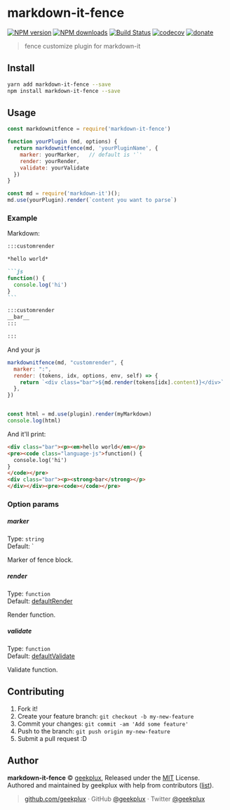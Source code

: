 # markdown-it-fence

[![NPM version](https://img.shields.io/npm/v/markdown-it-fence.svg?style=flat)](https://npmjs.com/package/markdown-it-fence) [![NPM downloads](https://img.shields.io/npm/dm/markdown-it-fence.svg?style=flat)](https://npmjs.com/package/markdown-it-fence) [![Build Status](https://img.shields.io/circleci/project/geekplux/markdown-it-fence/master.svg?style=flat)](https://circleci.com/gh/geekplux/markdown-it-fence) [![codecov](https://codecov.io/gh/geekplux/markdown-it-fence/branch/master/graph/badge.svg)](https://codecov.io/gh/geekplux/markdown-it-fence)
 [![donate](https://img.shields.io/badge/$-donate-ff69b4.svg?maxAge=2592000&style=flat)](http://donate.geekplux.com)

> fence customize plugin for markdown-it

## Install

```bash
yarn add markdown-it-fence --save
npm install markdown-it-fence --save
```

## Usage

```js
const markdownitfence = require('markdown-it-fence')

function yourPlugin (md, options) {
  return markdownitfence(md, 'yourPluginName', {
    marker: yourMarker,   // default is '`'
    render: yourRender,
    validate: yourValidate
  })
}

const md = require('markdown-it')();
md.use(yourPlugin).render(`content you want to parse`)

```

### Example

Markdown:

~~~md
:::customrender

*hello world*

```js
function() {
  console.log('hi')
}
```

:::customrender
__bar__
:::

:::
~~~

And your js

```js
markdownitfence(md, "customrender", {
  marker: ":",
  render: (tokens, idx, options, env, self) => {
    return `<div class="bar">${md.render(tokens[idx].content)}</div>`
  },
})


const html = md.use(plugin).render(myMarkdown)
console.log(html)
```

And it'll print:

```html
<div class="bar"><p><em>hello world</em></p>
<pre><code class="language-js">function() {
  console.log('hi')
}
</code></pre>
<div class="bar"><p><strong>bar</strong></p>
</div></div><pre><code></code></pre>
```


### Option params

##### marker

Type: `string`<br>
Default: `

Marker of fence block.

##### render

Type: `function`<br>
Default: [defaultRender](./src/index.js)

Render function.

##### validate

Type: `function`<br>
Default: [defaultValidate](./src/index.js)

Validate function.

## Contributing

1. Fork it!
2. Create your feature branch: `git checkout -b my-new-feature`
3. Commit your changes: `git commit -am 'Add some feature'`
4. Push to the branch: `git push origin my-new-feature`
5. Submit a pull request :D


## Author

**markdown-it-fence** © [geekplux](https://github.com/geekplux), Released under the [MIT](./LICENSE) License.<br>
Authored and maintained by geekplux with help from contributors ([list](https://github.com/geekplux/markdown-it-fence/contributors)).

> [github.com/geekplux](https://github.com/geekplux) · GitHub [@geekplux](https://github.com/geekplux) · Twitter [@geekplux](https://twitter.com/geekplux)
